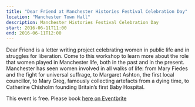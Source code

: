 ```yaml
---
title: "Dear Friend at Manchester Histories Festival Celebration Day"
location: "Manchester Town Hall"
description: Manchester Histories Festival Celebration Day
start: 2016-06-11T11:00
end: 2016-06-11T12:00
---
```

Dear Friend is a letter writing project celebrating women in public life and in struggles for liberation. Come to this workshop to learn more about the role that women played in Manchester life, both in the past and in the present. Manchester has seen women involved in all walks of life: from Mary Fiedes and the fight for universal suffrage, to Margaret Ashton, the first local councillor, to Mary Greg, famously collecting artefacts from a dying time, to Catherine Chisholm founding Britain’s first Baby Hospital.

This event is free. Please book [here on Eventbrite](https://www.eventbrite.co.uk/e/dear-friend-at-manchester-histories-festival-celebration-day-tickets-24393579854)
